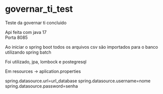 # governar_ti_test


Teste da governar ti concluido

Api feita com java 17</br>
Porta 8085</br>

Ao iniciar o spring boot todos os arquivos csv são importados para o banco utilizando spring batch</br>

Foi utilizado, jpa, lombock e postegresql

Em resources -> aplication.properties
 
spring.datasource.url=url_database
spring.datasource.username=nome
spring.datasource.password=senha


